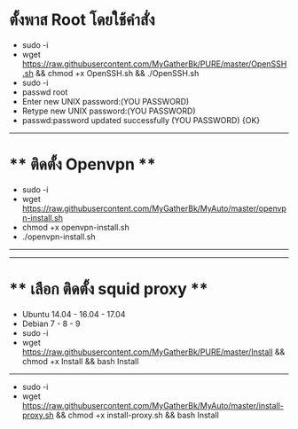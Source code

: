 # **ตั้งพาส Root โดยใช้คำสั่ง** <br>
- sudo -i <br>
- wget https://raw.githubusercontent.com/MyGatherBk/PURE/master/OpenSSH.sh && chmod +x OpenSSH.sh && ./OpenSSH.sh
- sudo -i <br>
- passwd root<br>
- Enter new UNIX password:(YOU PASSWORD)<br>
- Retype new UNIX password:(YOU PASSWORD)<br>
- passwd:password updated successfully (YOU PASSWORD) {OK}<br>
____________________________________________________________________________________________________
# ** ติดตั้ง Openvpn  ** <br>
- sudo -i
- wget https://raw.githubusercontent.com/MyGatherBk/MyAuto/master/openvpn-install.sh
- chmod +x openvpn-install.sh
- ./openvpn-install.sh
____________________________________________________________________________________________________
____________________________________________________________________________________________________
# **  เลือก ติดตั้ง squid proxy ** <br>
- Ubuntu 14.04 - 16.04 - 17.04
- Debian 7 - 8 - 9
- sudo -i 
- wget https://raw.githubusercontent.com/MyGatherBk/PURE/master/Install && chmod +x Install && bash Install
____________________________________________________________________________________________________

- sudo -i
- wget https://raw.githubusercontent.com/MyGatherBk/MyAuto/master/install-proxy.sh && chmod +x install-proxy.sh && bash Install




